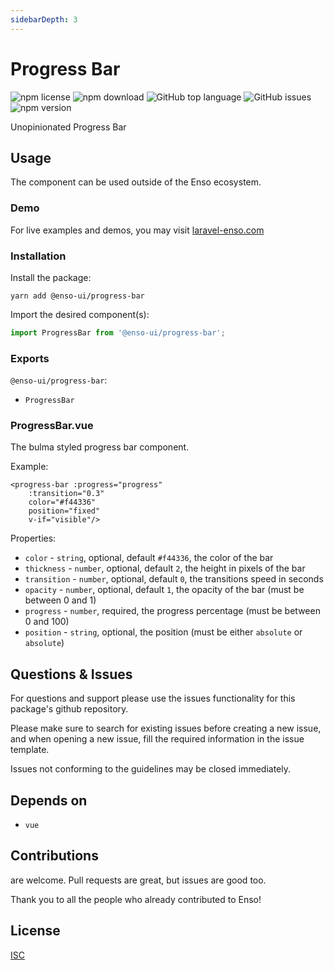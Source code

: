 ```yaml
---
sidebarDepth: 3
---
```


# Progress Bar

![npm license](https://img.shields.io/npm/l/@enso-ui/progress-bar.svg) 
![npm download](https://img.shields.io/npm/dm/@enso-ui/progress-bar.svg) 
![GitHub top language](https://img.shields.io/github/languages/top/enso-ui/progress-bar.svg) 
![GitHub issues](https://img.shields.io/github/issues/enso-ui/progress-bar.svg) 
![npm version](https://img.shields.io/npm/v/@enso-ui/progress-bar.svg) 

Unopinionated Progress Bar

## Usage
The component can be used outside of the Enso ecosystem.

### Demo

For live examples and demos, you may visit [laravel-enso.com](https://www.laravel-enso.com)

### Installation

Install the package:
```
yarn add @enso-ui/progress-bar
```
Import the desired component(s):
```js
import ProgressBar from '@enso-ui/progress-bar';
```

### Exports

`@enso-ui/progress-bar`:
- `ProgressBar`

### ProgressBar.vue
The bulma styled progress bar component. 

Example:
```vue
<progress-bar :progress="progress"
    :transition="0.3"
    color="#f44336"
    position="fixed"
    v-if="visible"/>
```

Properties:
- `color` - `string`, optional, default `#f44336`, the color of the bar
- `thickness` - `number`, optional, default `2`, the height in pixels of the bar 
- `transition` - `number`, optional, default `0`, the transitions speed in seconds
- `opacity` - `number`, optional, default `1`, the opacity of the bar (must be between 0 and 1)
- `progress` - `number`, required, the progress percentage (must be between 0 and 100)
- `position` - `string`, optional, the position (must be either `absolute` or `absolute`)

## Questions & Issues

For questions and support please use the issues functionality
for this package's github repository.

Please make sure to search for existing issues before creating a new issue,
and when opening a new issue, fill the required information in the issue template.

Issues not conforming to the guidelines may be closed immediately.

## Depends on

- `vue`

## Contributions

are welcome. Pull requests are great, but issues are good too.

Thank you to all the people who already contributed to Enso!

## License

[ISC](https://opensource.org/licenses/ISC)
